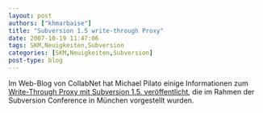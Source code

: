 ```yaml
---
layout: post
authors: ["khmarbaise"]
title: "Subversion 1.5 write-through Proxy"
date: 2007-10-19 11:47:06
tags: SKM,Neuigkeiten,Subversion
categories: [SKM,Neuigkeiten,Subversion]
post-type: blog
---
```

Im Web-Blog von CollabNet hat Michael Pilato einige Informationen zum <a href="http://blogs.open.collab.net/svn/2007/10/yesterday-at-th.html#more"  title="Write-Through Proxy">Write-Through Proxy mit Subversion 1.5. veröffentlicht</a>, die im Rahmen der Subversion Conference in München vorgestellt wurden.
